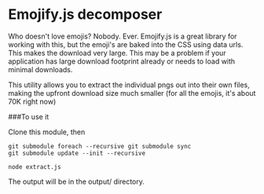 # Emojify.js decomposer

Who doesn't love emojis? Nobody. Ever. Emojify.js is a great library for working with this, but the emoji's are baked
into the CSS using data urls. This makes the download very large. This may be a problem if your application has
large download footprint already or needs to load with minimal downloads.

This utility allows you to extract the individual pngs out into their own files, making the upfront download size
much smaller (for all the emojis, it's about 70K right now)

###To use it

Clone this module, then

```
git submodule foreach --recursive git submodule sync
git submodule update --init --recursive

node extract.js
```

The output will be in the output/ directory.